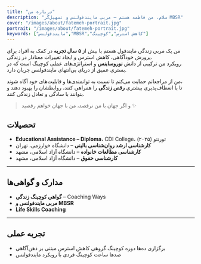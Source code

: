 ```yaml
---
title: "درباره من"
description: "سلام، من فاطمه هستم — مربی مایندفولنس و تسهیل‌گر MBSR"
cover: "/images/about/fatemeh-portrait.jpg"
portrait: "/images/about/fatemeh-portrait.jpg"
keywords: ["مایندفولنس","MBSR","کاهش استرس","کوچینگ"]
---
```

من یک مربی زندگی مایندفول هستم با بیش از **۵ سال تجربه** در کمک به افراد برای پرورش خودآگاهی، کاهش استرس و ایجاد تغییرات معنادار در زندگی.  
رویکرد من ترکیبی از دانش **نوروساینس** و استراتژی‌های عملی کوچینگ است که در بستری عمیق از دریای بی‌انتهای مایندفولنس جریان دارد.

من از مراجعانم حمایت می‌کنم تا نسبت به توانمندی‌ها و قابلیت‌های خود آگاه شوند،  
تا با انعطاف‌پذیری بیشتری **رقص زندگی** را همراهی کنند، روابطشان را بهبود دهند و بتوانند با سادگی و تعادل زندگی کنند.  

> و اگر جهان با من نرقصد، من با جهان خواهم رقصید ✨



<!-- split -->
## تحصیلات

- **Educational Assistance – Diploma**، CDI College، تورنتو (۲۰۲۵)  
- **کارشناسی ارشد روان‌شناسی بالینی** – دانشگاه خوارزمی، تهران  
- **کارشناسی مطالعات خانواده** – دانشگاه آزاد اسلامی، مشهد  
- **کارشناسی حقوق** – دانشگاه آزاد اسلامی، مشهد  

---

## مدارک و گواهی‌ها

- **گواهی کوچینگ زندگی** – Coaching Ways  
- **مربی مایندفولنس و MBSR**  
- **Life Skills Coaching**  
 

---

## تجربه عملی

- برگزاری ده‌ها دوره کوچینگ گروهی کاهش استرس مبتنی بر ذهن‌آگاهی  
- صدها ساعت کوچینگ فردی با رویکرد مایندفولنس  